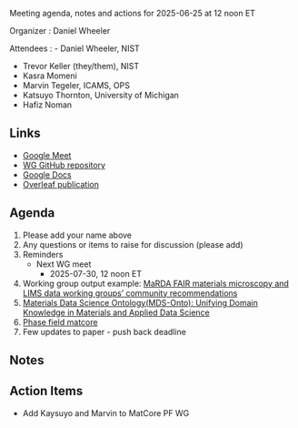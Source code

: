 Meeting agenda, notes and actions for 2025-06-25 at 12 noon ET

Organizer
: Daniel Wheeler

Attendees
: - Daniel Wheeler, NIST
  - Trevor Keller (they/them), NIST
  - Kasra Momeni
  - Marvin Tegeler, ICAMS, OPS
  - Katsuyo Thornton, University of Michigan
  - Hafiz Noman

## Links

 - [Google Meet][meet]
 - [WG GitHub repository][repo]
 - [Google Docs][docs]
 - [Overleaf publication][overleaf]

## Agenda

1. Please add your name above
2. Any questions or items to raise for discussion (please add)
3. Reminders
    - Next WG meet
        - 2025-07-30, 12 noon ET
4. Working group output example: [MaRDA FAIR materials microscopy and LIMS data working groups’ community recommendations](https://link.springer.com/article/10.1557/s43577-025-00882-2)
5. [Materials Data Science Ontology(MDS-Onto): Unifying Domain Knowledge in Materials and Applied Data Science](https://www.nature.com/articles/s41597-025-04938-5)
6. [Phase field matcore](https://docs.google.com/document/d/1BkrYriLduAodGb129HrtOX3a0fypjsKw5qKEdWScQOM/edit?tab=t.0)
7. Few updates to paper - push back deadline
    
## Notes


## Action Items

 - Add Kaysuyo and Marvin to MatCore PF WG

<!-- links -->

[meet]: https://meet.google.com/bas-vkxi-rmq
[repo]: https://github.com/marda-alliance/phase-field-schema
[docs]: https://drive.google.com/drive/folders/1zhUi3A-CXxrkh4gTkLVUOncdqAMIAXND?usp=sharing
[overleaf]: https://www.overleaf.com/project/663e34cc1c8095115e0de913

